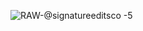 ![RAW-@signatureeditsco -5](https://github.com/user-attachments/assets/bf8cedd8-b2f0-4f68-a1d2-787cd4c574f5)
